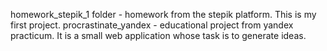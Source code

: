 homework_stepik_1 folder - homework from the stepik platform. This is my first project.
procrastinate_yandex - educational project from yandex practicum. It is a small web application whose task is to generate ideas. 
